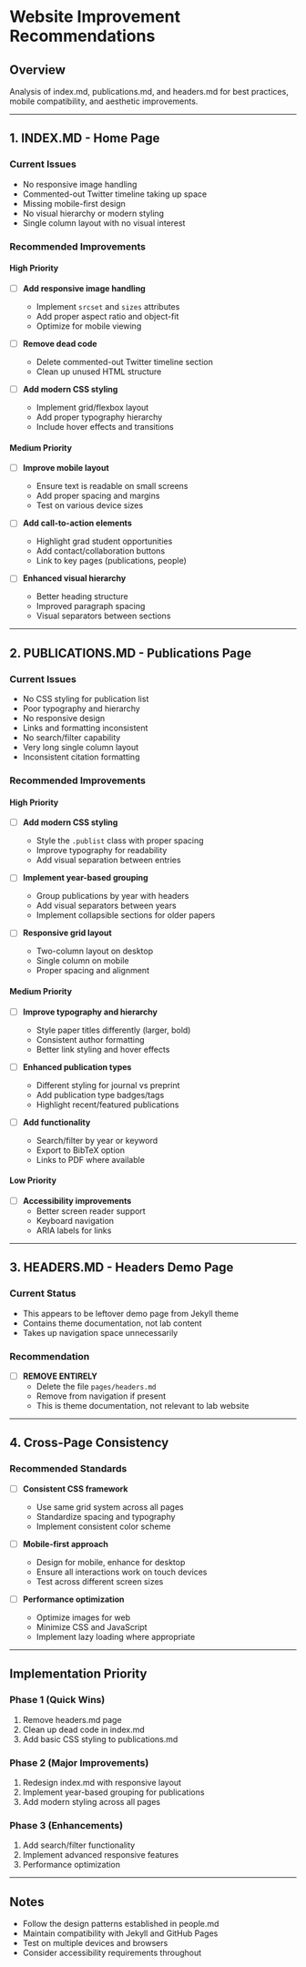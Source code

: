 # Website Improvement Recommendations

## Overview
Analysis of index.md, publications.md, and headers.md for best practices, mobile compatibility, and aesthetic improvements.

---

## 1. INDEX.MD - Home Page

### Current Issues
- No responsive image handling
- Commented-out Twitter timeline taking up space
- Missing mobile-first design
- No visual hierarchy or modern styling
- Single column layout with no visual interest

### Recommended Improvements

#### High Priority
- [ ] **Add responsive image handling**
  - Implement `srcset` and `sizes` attributes
  - Add proper aspect ratio and object-fit
  - Optimize for mobile viewing

- [ ] **Remove dead code**
  - Delete commented-out Twitter timeline section
  - Clean up unused HTML structure

- [ ] **Add modern CSS styling**
  - Implement grid/flexbox layout
  - Add proper typography hierarchy
  - Include hover effects and transitions

#### Medium Priority
- [ ] **Improve mobile layout**
  - Ensure text is readable on small screens
  - Add proper spacing and margins
  - Test on various device sizes

- [ ] **Add call-to-action elements**
  - Highlight grad student opportunities
  - Add contact/collaboration buttons
  - Link to key pages (publications, people)

- [ ] **Enhanced visual hierarchy**
  - Better heading structure
  - Improved paragraph spacing
  - Visual separators between sections

---

## 2. PUBLICATIONS.MD - Publications Page

### Current Issues
- No CSS styling for publication list
- Poor typography and hierarchy
- No responsive design
- Links and formatting inconsistent
- No search/filter capability
- Very long single column layout
- Inconsistent citation formatting

### Recommended Improvements

#### High Priority
- [ ] **Add modern CSS styling**
  - Style the `.publist` class with proper spacing
  - Improve typography for readability
  - Add visual separation between entries

- [ ] **Implement year-based grouping**
  - Group publications by year with headers
  - Add visual separators between years
  - Implement collapsible sections for older papers

- [ ] **Responsive grid layout**
  - Two-column layout on desktop
  - Single column on mobile
  - Proper spacing and alignment

#### Medium Priority
- [ ] **Improve typography and hierarchy**
  - Style paper titles differently (larger, bold)
  - Consistent author formatting
  - Better link styling and hover effects

- [ ] **Enhanced publication types**
  - Different styling for journal vs preprint
  - Add publication type badges/tags
  - Highlight recent/featured publications

- [ ] **Add functionality**
  - Search/filter by year or keyword
  - Export to BibTeX option
  - Links to PDF where available

#### Low Priority
- [ ] **Accessibility improvements**
  - Better screen reader support
  - Keyboard navigation
  - ARIA labels for links

---

## 3. HEADERS.MD - Headers Demo Page

### Current Status
- This appears to be leftover demo page from Jekyll theme
- Contains theme documentation, not lab content
- Takes up navigation space unnecessarily

### Recommendation
- [ ] **REMOVE ENTIRELY**
  - Delete the file `pages/headers.md`
  - Remove from navigation if present
  - This is theme documentation, not relevant to lab website

---

## 4. Cross-Page Consistency

### Recommended Standards
- [ ] **Consistent CSS framework**
  - Use same grid system across all pages
  - Standardize spacing and typography
  - Implement consistent color scheme

- [ ] **Mobile-first approach**
  - Design for mobile, enhance for desktop
  - Ensure all interactions work on touch devices
  - Test across different screen sizes

- [ ] **Performance optimization**
  - Optimize images for web
  - Minimize CSS and JavaScript
  - Implement lazy loading where appropriate

---

## Implementation Priority

### Phase 1 (Quick Wins)
1. Remove headers.md page
2. Clean up dead code in index.md
3. Add basic CSS styling to publications.md

### Phase 2 (Major Improvements)
1. Redesign index.md with responsive layout
2. Implement year-based grouping for publications
3. Add modern styling across all pages

### Phase 3 (Enhancements)
1. Add search/filter functionality
2. Implement advanced responsive features
3. Performance optimization

---

## Notes
- Follow the design patterns established in people.md
- Maintain compatibility with Jekyll and GitHub Pages
- Test on multiple devices and browsers
- Consider accessibility requirements throughout